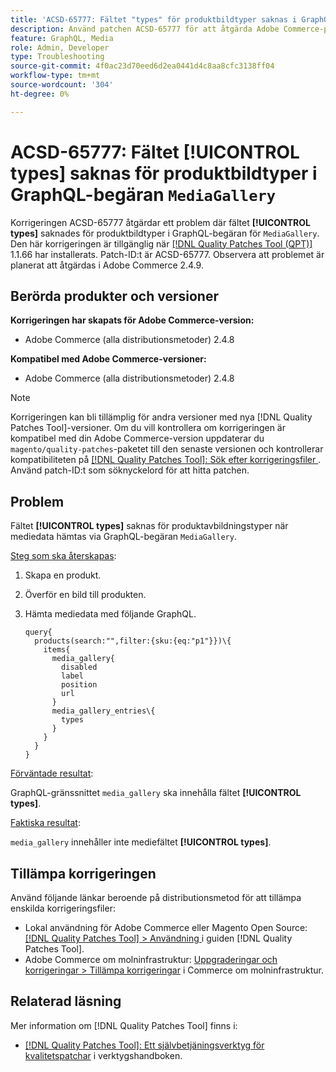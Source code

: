 ```yaml
---
title: 'ACSD-65777: Fältet "types" för produktbildtyper saknas i GraphQL-begäran "MediaGallery"'
description: Använd patchen ACSD-65777 för att åtgärda Adobe Commerce-problemet där fältet "types" saknas för produktbildtyper i GraphQL-begäran "MediaGallery".
feature: GraphQL, Media
role: Admin, Developer
type: Troubleshooting
source-git-commit: 4f0ac23d70eed6d2ea0441d4c8aa8cfc3138ff04
workflow-type: tm+mt
source-wordcount: '304'
ht-degree: 0%

---
```



# ACSD-65777: Fältet **[!UICONTROL types]** saknas för produktbildtyper i GraphQL-begäran `MediaGallery`

Korrigeringen ACSD-65777 åtgärdar ett problem där fältet **[!UICONTROL types]** saknades för produktbildtyper i GraphQL-begäran för `MediaGallery`. Den här korrigeringen är tillgänglig när [[!DNL Quality Patches Tool (QPT)]](/help/tools/quality-patches-tool/quality-patches-tool-to-self-serve-quality-patches.md) 1.1.66 har installerats. Patch-ID:t är ACSD-65777. Observera att problemet är planerat att åtgärdas i Adobe Commerce 2.4.9.

## Berörda produkter och versioner

**Korrigeringen har skapats för Adobe Commerce-version:**

* Adobe Commerce (alla distributionsmetoder) 2.4.8

**Kompatibel med Adobe Commerce-versioner:**

* Adobe Commerce (alla distributionsmetoder) 2.4.8

>[!NOTE]
>
>Korrigeringen kan bli tillämplig för andra versioner med nya [!DNL Quality Patches Tool]-versioner. Om du vill kontrollera om korrigeringen är kompatibel med din Adobe Commerce-version uppdaterar du `magento/quality-patches`-paketet till den senaste versionen och kontrollerar kompatibiliteten på [[!DNL Quality Patches Tool]: Sök efter korrigeringsfiler ](https://experienceleague.adobe.com/tools/commerce-quality-patches/index.html). Använd patch-ID:t som söknyckelord för att hitta patchen.

## Problem

Fältet **[!UICONTROL types]** saknas för produktavbildningstyper när mediedata hämtas via GraphQL-begäran `MediaGallery`.

<u>Steg som ska återskapas</u>:

1. Skapa en produkt.
1. Överför en bild till produkten.
1. Hämta mediedata med följande GraphQL.

   ```
   query{
     products(search:"",filter:{sku:{eq:"p1"}})\{
       items{
         media_gallery{
           disabled
           label
           position
           url
         }
         media_gallery_entries\{
           types
         }
       }
     }
   }
   ```

<u>Förväntade resultat</u>:

GraphQL-gränssnittet `media_gallery` ska innehålla fältet **[!UICONTROL types]**.

<u>Faktiska resultat</u>:

`media_gallery` innehåller inte mediefältet **[!UICONTROL types]**.

## Tillämpa korrigeringen

Använd följande länkar beroende på distributionsmetod för att tillämpa enskilda korrigeringsfiler:

* Lokal användning för Adobe Commerce eller Magento Open Source: [[!DNL Quality Patches Tool] > Användning ](/help/tools/quality-patches-tool/usage.md) i guiden [!DNL Quality Patches Tool].
* Adobe Commerce om molninfrastruktur: [Uppgraderingar och korrigeringar > Tillämpa korrigeringar](https://experienceleague.adobe.com/docs/commerce-cloud-service/user-guide/develop/upgrade/apply-patches.html) i Commerce om molninfrastruktur.

## Relaterad läsning

Mer information om [!DNL Quality Patches Tool] finns i:

* [[!DNL Quality Patches Tool]: Ett självbetjäningsverktyg för kvalitetspatchar](/help/tools/quality-patches-tool/quality-patches-tool-to-self-serve-quality-patches.md) i verktygshandboken.
